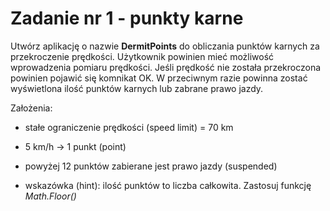 

# Zadanie nr 1 - punkty karne 

Utwórz aplikację o nazwie **DermitPoints** do obliczania punktów karnych za przekroczenie prędkości. Użytkownik powinien mieć możliwość wprowadzenia pomiaru prędkości. Jeśli prędkość nie została przekroczona powinien pojawić się komnikat OK.
W przeciwnym razie powinna zostać wyświetlona ilość punktów karnych lub zabrane prawo jazdy.


Założenia:
- stałe ograniczenie prędkości (speed limit) = 70 km
- 5 km/h -> 1 punkt (point)
- powyżej 12 punktów zabierane jest prawo jazdy (suspended)

- wskazówka (hint): ilość punktów to liczba całkowita. Zastosuj funkcję *Math.Floor()*


